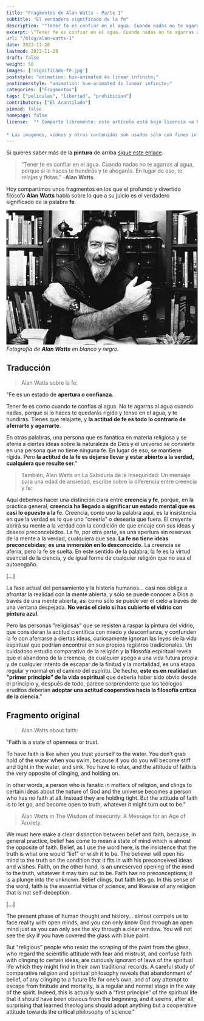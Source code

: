 ```yaml
---
title: "Fragmentos de Alan Watts - Parte 1"
subtitle: "El verdadero significado de la fe"
description: '"Tener fe es confiar en el agua. Cuando nadas no te agarras al agua, porque si lo haces te hundirás y te ahogarás. En lugar de eso, te relajas y flotas." -Alan Watts.'
excerpt: \"Tener fe es confiar en el agua. Cuando nadas no te agarras al agua, porque si lo haces te hundirás y te ahogarás. En lugar de eso, te relajas y flotas.\" -**Alan Watts**.
url: "/blog/alan-watts-1"
date: 2023-11-28
lastmod: 2023-11-28
draft: false
weight: 50
images: ['significado-fe.jpg']
poststyle: "animation: hue-animated 4s linear infinite;"
postinnerstyle: "animation: hue-animated 4s linear infinite;"
categories: ["Fragmentos"]
tags: ["peliculas", "libertad", "prohibicion"]
contributors: ["El Acantilado"]
pinned: false
homepage: false
license:  "* Comparte libremente: este artículo está bajo licencia <a href=\"http://creativecommons.org/licenses/by/4.0/\" target=\"_blank\">CCBY</a>.

* Las imagenes, videos y otros contenidos son usados sólo con fines informativos/educativos y son propiedad de sus respectivos dueños."
---
```


Si quieres saber más de la **pintura** de arriba <a href="/docs/arte/pinturas/" target="_blank">sigue este enlace</a>.

> "Tener fe es confiar en el agua. Cuando nadas no te agarras al agua, porque si lo haces te hundirás y te ahogarás. En lugar de eso, te relajas y flotas." -**Alan Watts**.




Hoy compartimos unos fragmentos en los que el profundo y divertido filósofo **Alan Watts** habla sobre lo que a su juicio es el verdadero significado de la palabra **fe**.

![fotografía de Alan Watts](alan-watts.jpg) *Fotografía de **Alan Watts** en blanco y negro.*

## Traducción

> Alan Watts sobre la fe:

"Fe es un estado de **apertura o confianza**.

Tener fe es como cuando te confías al agua. No te agarras al agua cuando nadas, porque si lo haces te quedarás rígido y tenso en el agua, y te hundirás. Tienes que relajarte, y **la actitud de fe es todo lo contrario de aferrarte y agarrarte**.

En otras palabras, una persona que es fanática en materia religiosa y se aferra a ciertas ideas sobre la naturaleza de Dios y el universo se convierte en una persona que no tiene ninguna fe. En lugar de eso, se mantiene rígida. Pero **la actitud de la fe es dejarse llevar y estar abierto a la verdad, cualquiera que resulte ser**."

> También, Alan Watts en La Sabiduria de la Inseguridad: Un mensaje para una edad de ansiedad, escribe sobre la diferencia entre creencia y fe:

Aquí debemos hacer una distinción clara entre **creencia y fe**, porque, en la práctica general, **creencia ha llegado a significar un estado mental que es casi lo opuesto a la f**e. Creencia, como uso la palabra aquí, es la insistencia en que la verdad es lo que uno "creería" o desearía que fuera. El creyente abrirá su mente a la verdad con la condición de que encaje con sus ideas y deseos preconcebidos. La fe, por otra parte, es una apertura sin reservas de la mente a la verdad, cualquiera que sea. **La fe no tiene ideas preconcebidas; es una inmersión en lo desconocido.** La creencia se aferra, pero la fe se suelta. En este sentido de la palabra, la fe es la virtud esencial de la ciencia, y de igual forma de cualquier religión que no sea el autoengaño.

[…]

La fase actual del pensamiento y la historia humanos... casi nos obliga a afrontar la realidad con la mente abierta, y sólo se puede conocer a Dios a través de una mente abierta, así como sólo se puede ver el cielo a través de una ventana despejada. **No verás el cielo si has cubierto el vidrio con pintura azul**.

Pero las personas "religiosas" que se resisten a raspar la pintura del vidrio, que consideran la actitud científica con miedo y desconfianza, y confunden la fe con aferrarse a ciertas ideas, curiosamente ignoran las leyes de la vida espiritual que podrían encontrar en sus propios registros tradicionales. Un cuidadoso estudio comparativo de la religión y la filosofía espiritual revela que el abandono de la creencia, de cualquier apego a una vida futura propia y de cualquier intento de escapar de la finitud y la mortalidad, es una etapa regular y normal en el camino del espíritu. De hecho, **este es en realidad un “primer principio” de la vida espiritual** que debería haber sido obvio desde el principio y, después de todo, parece sorprendente que los teólogos eruditos deberían **adoptar una actitud cooperativa hacia la filosofía crítica de la ciencia**."


## Fragmento original

> Alan Watts about faith:

"Faith is a state of openness or trust.

To have faith is like when you trust yourself to the water. You don’t grab hold of the water when you swim, because if you do you will become stiff and tight in the water, and sink. You have to relax, and the attitude of faith is the very opposite of clinging, and holding on.

In other words, a person who is fanatic in matters of religion, and clings to certain ideas about the nature of God and the universe becomes a person who has no faith at all. Instead they are holding tight. But the attitude of faith is to let go, and become open to truth, whatever it might turn out to be."


> Alan Watts in The Wisdom of Insecurity: A Message for an Age of Anxiety.

We must here make a clear distinction between belief and faith, because, in general practice, belief has come to mean a state of mind which is almost the opposite of faith. Belief, as I use the word here, is the insistence that the truth is what one would “lief” or wish it to be. The believer will open his mind to the truth on the condition that it fits in with his preconceived ideas and wishes. Faith, on the other hand, is an unreserved opening of the mind to the truth, whatever it may turn out to be. Faith has no preconceptions; it is a plunge into the unknown. Belief clings, but faith lets go. In this sense of the word, faith is the essential virtue of science, and likewise of any religion that is not self-deception.

[…]

The present phase of human thought and history... almost compels us to face reality with open minds, and you can only know God through an open mind just as you can only see the sky through a clear window. You will not see the sky if you have covered the glass with blue paint.

But "religious" people who resist the scraping of the paint from the glass, who regard the scientific attitude with fear and mistrust, and confuse faith with clinging to certain ideas, are curiously ignorant of laws of the spiritual life which they might find in their own traditional records. A careful study of comparative religion and spiritual philosophy reveals that abandonment of belief, of any clinging to a future life for one’s own, and of any attempt to escape from finitude and mortality, is a regular and normal stage in the way of the spirit. Indeed, this is actually such a “first principle” of the spiritual life that it should have been obvious from the beginning, and it seems, after all, surprising that learned theologians should adopt anything but a cooperative attitude towards the critical philosophy of science."



